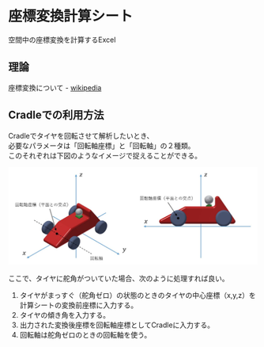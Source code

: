 # 座標変換計算シート
空間中の座標変換を計算するExcel  

## 理論
座標変換について - [wikipedia](https://ja.wikipedia.org/wiki/%E5%9B%9E%E8%BB%A2%E8%A1%8C%E5%88%97)  

## Cradleでの利用方法
Cradleでタイヤを回転させて解析したいとき、  
必要なパラメータは「回転軸座標」と「回転軸」の２種類。  
このそれぞれは下図のようなイメージで捉えることができる。

![fig_geometry](https://github.com/KIT-formula/Cradle/blob/image/fig_geometry.JPG)

ここで、タイヤに舵角がついていた場合、次のように処理すれば良い。  

1. タイヤがまっすぐ（舵角ゼロ）の状態のときのタイヤの中心座標（x,y,z）を計算シートの変換前座標に入力する。
2. タイヤの傾き角を入力する。
3. 出力された変換後座標を回転軸座標としてCradleに入力する。
4. 回転軸は舵角ゼロのときの回転軸を使う。

